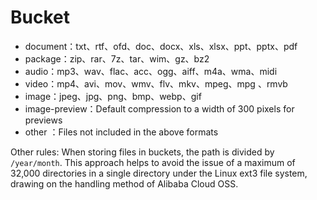 # Bucket

* document：txt、rtf、ofd、doc、docx、xls、xlsx、ppt、pptx、pdf
* package：zip、rar、7z、tar、wim、gz、bz2
* audio：mp3、wav、flac、acc、ogg、aiff、m4a、wma、midi
* video：mp4、avi、mov、wmv、flv、mkv、mpeg、mpg 、rmvb
* image：jpeg、jpg、png、bmp、webp、gif
* image-preview：Default compression to a width of 300 pixels for previews
* other ：Files not included in the above formats

Other rules: When storing files in buckets, the path is divided by `/year/month`. This approach helps to avoid the issue of a maximum of 32,000 directories in a single directory under the Linux ext3 file system, drawing on the handling method of Alibaba Cloud OSS.